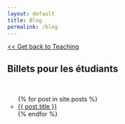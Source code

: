 ```yaml
---
layout: default
title: Blog
permalink: /blog
---
```


[<< Get back to Teaching](/teaching)

<h2 class="listing"> Billets pour les étudiants </h2>

<br/>

<ul>
  {% for post in site.posts %}
  <li style="list-style-type: circle"><a href="{{ post.url }}" class="post-preview">{{ post.title }}</a></li>
  {% endfor %}
</ul>
